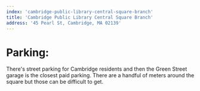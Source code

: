 ```yaml
---
index: 'cambridge-public-library-central-square-branch'
title: 'Cambridge Public Library Central Square Branch'
address: '45 Pearl St, Cambridge, MA 02139'
---
```


# Parking:

There's street parking for Cambridge residents and then the Green Street garage is the closest paid parking. There are a handful of meters around the square but those can be difficult to get.
